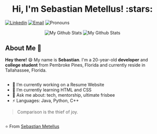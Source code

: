 
<h1 align="center">Hi, I'm Sebastian Metellus! :stars:</h1>

[![Linkedin](https://img.shields.io/badge/-LinkedIn-blue?style=flat&logo=Linkedin&logoColor=white&link=https://www.linkedin.com/in/sebastianmetellus//)](https://www.linkedin.com/in/sebastianmetellus/)
[![Email](https://img.shields.io/badge/-Email-c14438?style=flat&logo=Gmail&logoColor=white&link=mailto:smetellus01@gmail.com)](mailto:smetellus01@gmail.com)
![Pronouns](https://img.shields.io/badge/Pronouns-He%2FHim-brightgreen?style=flat)

<p align="center">
<img align="center" src="https://github-readme-stats.vercel.app/api/top-langs/?username=smetellus01&layout=compact&theme=dark" alt="My Github Stats">
<img align="center" src="https://github-readme-stats.vercel.app/api?username=smetellus01&&show_icons=true&theme=dark&count_private=true&include_all_commits=true" alt="My Github Stats">
</p>

## About Me :wave:

**Hey there!** :smile: My name is **Sebastian**. I'm a 20-year-old **developer** and **college student** from Pembroke Pines, Florida and currently reside in Tallahassee, Florida.

##

- 🔭 I’m currently working on a Resume Website
- 🌱 I’m currently learning HTML and CSS
- 💬 Ask me about: tech, mentorship, ultimate frisbee
- ⚡ Languages: Java, Python, C++


> Comparison is the thief of joy.


##
⭐️ From [Sebastian Metellus](https://github.com/smetellus01)


